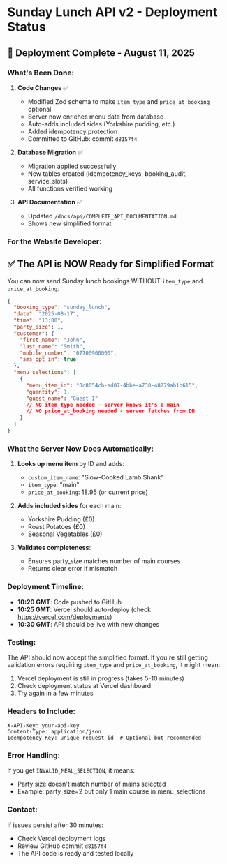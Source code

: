 # Sunday Lunch API v2 - Deployment Status

## 🚀 Deployment Complete - August 11, 2025

### What's Been Done:

1. **Code Changes** ✅
   - Modified Zod schema to make `item_type` and `price_at_booking` optional
   - Server now enriches menu data from database
   - Auto-adds included sides (Yorkshire pudding, etc.)
   - Added idempotency protection
   - Committed to GitHub: commit `d8157f4`

2. **Database Migration** ✅
   - Migration applied successfully
   - New tables created (idempotency_keys, booking_audit, service_slots)
   - All functions verified working

3. **API Documentation** ✅
   - Updated `/docs/api/COMPLETE_API_DOCUMENTATION.md`
   - Shows new simplified format

### For the Website Developer:

## ✅ The API is NOW Ready for Simplified Format

You can now send Sunday lunch bookings WITHOUT `item_type` and `price_at_booking`:

```json
{
  "booking_type": "sunday_lunch",
  "date": "2025-08-17",
  "time": "13:00",
  "party_size": 1,
  "customer": {
    "first_name": "John",
    "last_name": "Smith",
    "mobile_number": "07700900000",
    "sms_opt_in": true
  },
  "menu_selections": [
    {
      "menu_item_id": "0c8054cb-ad07-4bbe-a730-48279ab1b615",
      "quantity": 1,
      "guest_name": "Guest 1"
      // NO item_type needed - server knows it's a main
      // NO price_at_booking needed - server fetches from DB
    }
  ]
}
```

### What the Server Now Does Automatically:

1. **Looks up menu item** by ID and adds:
   - `custom_item_name`: "Slow-Cooked Lamb Shank"
   - `item_type`: "main"
   - `price_at_booking`: 18.95 (or current price)

2. **Adds included sides** for each main:
   - Yorkshire Pudding (£0)
   - Roast Potatoes (£0)
   - Seasonal Vegetables (£0)

3. **Validates completeness**:
   - Ensures party_size matches number of main courses
   - Returns clear error if mismatch

### Deployment Timeline:

- **10:20 GMT**: Code pushed to GitHub
- **10:25 GMT**: Vercel should auto-deploy (check https://vercel.com/deployments)
- **10:30 GMT**: API should be live with new changes

### Testing:

The API should now accept the simplified format. If you're still getting validation errors requiring `item_type` and `price_at_booking`, it might mean:

1. Vercel deployment is still in progress (takes 5-10 minutes)
2. Check deployment status at Vercel dashboard
3. Try again in a few minutes

### Headers to Include:

```http
X-API-Key: your-api-key
Content-Type: application/json
Idempotency-Key: unique-request-id  # Optional but recommended
```

### Error Handling:

If you get `INVALID_MEAL_SELECTION`, it means:
- Party size doesn't match number of mains selected
- Example: party_size=2 but only 1 main course in menu_selections

### Contact:

If issues persist after 30 minutes:
- Check Vercel deployment logs
- Review GitHub commit `d8157f4`
- The API code is ready and tested locally